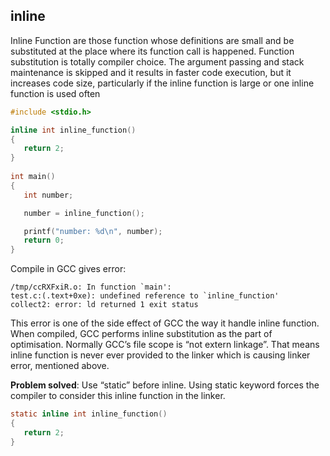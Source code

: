 ## inline

Inline Function are those function whose definitions are small and be substituted at the place where its function call is happened. Function substitution is totally compiler choice. The argument passing and stack maintenance is skipped and it results in faster code execution, but it increases code size, particularly if the inline function is large or one inline function is used often

```c
#include <stdio.h>

inline int inline_function()
{
   return 2;
}
  
int main()
{
   int number;

   number = inline_function();

   printf("number: %d\n", number);
   return 0;
}
```

Compile in GCC gives error:

```
/tmp/ccRXFxiR.o: In function `main':
test.c:(.text+0xe): undefined reference to `inline_function'
collect2: error: ld returned 1 exit status
```

This error is one of the side effect of GCC the way it handle inline function. When compiled, GCC performs inline substitution as the part of optimisation. Normally GCC’s file scope is “not extern linkage”. That means inline function is never ever provided to the linker which is causing linker error, mentioned above.

**Problem solved**: Use “static” before inline. Using static keyword forces the compiler to consider this inline function in the linker.

```c
static inline int inline_function()
{
   return 2;
}
```